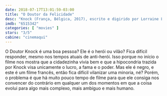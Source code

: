 ```yaml
---
date: 2018-07-17T13:01:59-03:00
title: "O Doutor da Felicidade"
desc: "Knock (França, Bélgica, 2017), escrito e digirido por Lorraine Lévy, que adaptou da peça de Jules Romains, com Omar Sy, Alex Lutz, Ana Girardot."
imdb: "6515342"
categories: [ "movies" ]
stars: "3/5"
cabine: "cinemaqui"
---
```

O Doutor Knock é uma boa pessoa? Ele é o herói ou vilão? Fica difícil responder, mesmo nos tempos atuais de anti-herói. Isso porque no início o filme nos mostra que a cidadezinha vivia bem e que a hipocondria trazida por Knock visa unicamente o lucro, a fama e o poder. Mas ele é negro, e este é um filme francês, então fica difícil vilanizar uma minoria, né? Porém, o problema é que há muito pouco tempo de filme para que ele consiga nos convencer do contrário em qualquer um dos momentos em que a coisa evolui para algo mais complexo, mais ambíguo e mais humano.
